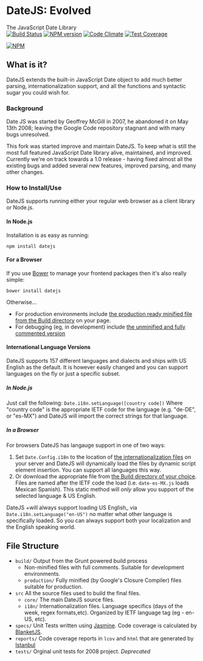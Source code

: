 # DateJS: Evolved
The JavaScript Date Library  
[![Build Status](https://travis-ci.org/abritinthebay/datejs.svg?branch=master)](https://travis-ci.org/abritinthebay/datejs)
[![NPM version](https://badge.fury.io/js/datejs.svg)](http://badge.fury.io/js/datejs)
[![Code Climate](https://codeclimate.com/github/abritinthebay/datejs.svg)](https://codeclimate.com/github/abritinthebay/datejs)
[![Test Coverage](https://codeclimate.com/github/abritinthebay/datejs/badges/coverage.svg)](https://codeclimate.com/github/abritinthebay/datejs)

[![NPM](https://nodei.co/npm/datejs.png?downloads=true&downloadRank=true)](https://nodei.co/npm/datejs/)
## What is it?
DateJS extends the built-in JavaScript Date object to add much better parsing, internationalization support, and all the functions and syntactic sugar you could wish for.
### Background 
Date JS was started by Geoffrey McGill in 2007, he abandoned it on May 13th 2008; leaving the Google Code repository stagnant and with many bugs unresolved. 

This fork was started improve and maintain DateJS. To keep what is still the most full featured JavaScript Date library alive, maintained, and improved. Currently we're on track towards a 1.0 release - having fixed almost all the existing bugs and added several new features, improved parsing, and many other changes.

### How to Install/Use
DateJS supports running either your regular web browser as a client library or Node.js.

#### In Node.js
Installation is as easy as running:

    npm install datejs

#### For a Browser 
If you use [Bower](http://bower.io/) to manage your frontend packages then it's also really simple:

    bower install datejs

Otherwise...
 * For production environments include [the production ready minified file from the Build directory](https://github.com/abritinthebay/datejs/blob/master/build/production/date.min.js) on your page. 
 * For debugging (eg, in development) include [the unminified and fully commented version](https://github.com/abritinthebay/datejs/blob/master/build/date.js)

#### International Language Versions
DateJS supports 157 different languages and dialects and ships with US English as the default. It is however easily changed and you can support languages on the fly or just a specific subset.

##### In Node.js
Just call the following:
    `Date.i18n.setLanguage([country code])`
Where "country code" is the appropriate IETF code for the language (e.g. "de-DE", or "es-MX") and DateJS will import the correct strings for that language. 

##### In a Browser
For browsers DateJS has langauge support in one of two ways:
 1. Set `Date.Config.i18n` to the location of [the internationalization files](https://github.com/abritinthebay/datejs/blob/master/build/i18n/) on your server and DateJS will dynamically load the files by dynamic script element insertion. You can support all languages this way.
 2. Or download the appropriate file from [the Build directory of your choice](https://github.com/abritinthebay/datejs/blob/master/build/). Files are named after the IETF code the load (i.e. `date-es-MX.js` loads Mexican Spanish). This static method will _only_ allow you support of the selected language & US English.

DateJS +will always support loading US English_ via `Date.i18n.setLanguage("en-US")` no matter what other language is specifically loaded. So you can always support both your localization and the English speaking world.

## File Structure
* `build/` Output from the Grunt powered build process
    * Non-minified files with full comments. Suitable for development environments.
    * `production/` Fully minified (by Google's Closure Compiler) files suitable for production.  
*  `src` All the source files used to build the final files.
    * `core/` The main DateJS source files.
    * `i18n/` Internationalization files. Language specifics (days of the week, regex formats,etc). Organized by IETF language tag (eg - en-US, etc).
* `specs/` Unit Tests written using [Jasmine](http://pivotal.github.io/jasmine/). Code coverage is calculated by [BlanketJS](http://blanketjs.org/). 
* `reports/` Code coverage reports in `lcov` and `html` that are generated by [Istanbul](http://gotwarlost.github.io/istanbul/)
* `tests/` Orginal unit tests for 2008 project. *Deprecated*

